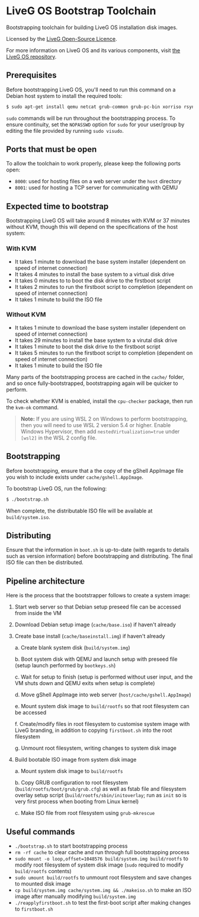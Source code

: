 # LiveG OS Bootstrap Toolchain
Bootstrapping toolchain for building LiveG OS installation disk images.

Licensed by the [LiveG Open-Source Licence](LICENCE.md).

For more information on LiveG OS and its various components, visit [the LiveG OS repository](https://github.com/LiveGTech/OS).

## Prerequisites
Before bootstrapping LiveG OS, you'll need to run this command on a Debian host system to install the required tools:

```bash
$ sudo apt-get install qemu netcat grub-common grub-pc-bin xorriso rsync
```

`sudo` commands will be run throughout the bootstrapping process. To ensure continuity, set the `NOPASSWD` option for `sudo` for your user/group by editing the file provided by running `sudo visudo`.

## Ports that must be open
To allow the toolchain to work properly, please keep the following ports open:

* `8000`: used for hosting files on a web server under the `host` directory
* `8001`: used for hosting a TCP server for communicating with QEMU

## Expected time to bootstrap
Bootstrapping LiveG OS will take around 8 minutes with KVM or 37 minutes without KVM, though this will depend on the specifications of the host system:

### With KVM
* It takes 1 minute to download the base system installer (dependent on speed of internet connection)
* It takes 4 minutes to install the base system to a virtual disk drive
* It takes 0 minutes to to boot the disk drive to the firstboot script
* It takes 2 minutes to run the firstboot script to completion (dependent on speed of internet connection)
* It takes 1 minute to build the ISO file

### Without KVM
* It takes 1 minute to download the base system installer (dependent on speed of internet connection)
* It takes 29 minutes to install the base system to a virutal disk drive
* It takes 1 minute to boot the disk drive to the firstboot script
* It takes 5 minutes to run the firstboot script to completion (dependent on speed of internet connection)
* It takes 1 minute to build the ISO file

Many parts of the bootstrapping process are cached in the `cache/` folder, and so once fully-bootstrapped, bootstrapping again will be quicker to perform.

To check whether KVM is enabled, install the `cpu-checker` package, then run the `kvm-ok` command.

> **Note:** If you are using WSL 2 on Windows to perform bootstrapping, then you will need to use WSL 2 version 5.4 or higher. Enable Windows Hypervisor, then add `nestedVirtualization=true` under `[wsl2]` in the WSL 2 config file.

## Bootstrapping
Before bootstrapping, ensure that a the copy of the gShell AppImage file you wish to include exists under `cache/gshell.AppImage`.

To bootstrap LiveG OS, run the following:

```bash
$ ./bootstrap.sh
```

When complete, the distributable ISO file will be available at `build/system.iso`.

## Distributing
Ensure that the information in `boot.sh` is up-to-date (with regards to details such as version information) before bootstrapping and distributing. The final ISO file can then be distributed.

## Pipeline architecture
Here is the process that the bootstrapper follows to create a system image:

1. Start web server so that Debian setup preseed file can be accessed from inside the VM

2. Download Debian setup image (`cache/base.iso`) if haven't already

3. Create base install (`cache/baseinstall.img`) if haven't already

    a. Create blank system disk (`build/system.img`)

    b. Boot system disk with QEMU and launch setup with preseed file (setup launch performed by `bootkeys.sh`)

    c. Wait for setup to finish (setup is performed without user input, and the VM shuts down and QEMU exits when setup is complete)

    d. Move gShell AppImage into web server (`host/cache/gshell.AppImage`)

    e. Mount system disk image to `build/rootfs` so that root filesystem can be accessed

    f. Create/modify files in root filesystem to customise system image with LiveG branding, in addition to copying `firstboot.sh` into the root filesystem

    g. Unmount root filesystem, writing changes to system disk image

4. Build bootable ISO image from system disk image

    a. Mount system disk image to `build/rootfs`

    b. Copy GRUB configuration to root filesystem (`build/rootfs/boot/grub/grub.cfg`) as well as fstab file and filesystem overlay setup script (`build/rootfs/sbin/initoverlay`; run as `init` so is very first process when booting from Linux kernel)

    c. Make ISO file from root filesystem using `grub-mkrescue`

## Useful commands
* `./bootstrap.sh` to start bootstrapping process
* `rm -rf cache` to clear cache and run through full bootstrapping process
* `sudo mount -o loop,offset=1048576 build/system.img build/rootfs` to modify root filesystem of system disk image (`sudo` required to modify `build/rootfs` contents)
* `sudo umount build/rootfs` to unmount root filesystem and save changes to mounted disk image
* `cp build/system.img cache/system.img && ./makeiso.sh` to make an ISO image after manually modifying `build/system.img`
* `./reapplyfirstboot.sh` to test the first-boot script after making changes to `firstboot.sh`